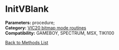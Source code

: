 # InitVBlank

**Parameters:** procedure;  
**Category:** [VIC20 bitmap mode routines](../categories/vic20_bitmap_mode_routines.md)  
**Compatibility:** GAMEBOY, SPECTRUM, MSX,  TIKI100  


[Back to Methods List](../../SUMMARY.md)
